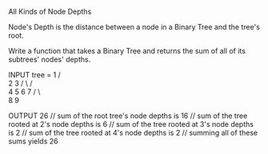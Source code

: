 All Kinds of Node Depths

Node's Depth is the distance between a node in a Binary Tree and the tree's root.

Write a function that takes a Binary Tree and returns the sum of all of its subtrees' nodes' depths.

INPUT
tree = 1
/ \
 2 3
/ \ / \
 4 5 6 7
/ \  
 8 9

OUTPUT
26
// sum of the root tree's node depths is 16
// sum of the tree rooted at 2's node depths is 6
// sum of the tree rooted at 3's node depths is 2
// sum of the tree rooted at 4's node depths is 2
// summing all of these sums yields 26
